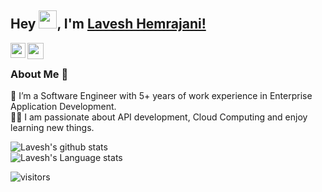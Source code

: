 ## Hey <img src="https://github.com/TheDudeThatCode/TheDudeThatCode/blob/master/Assets/Hi.gif" width="29px">, I'm [Lavesh Hemrajani!](https://www.linkedin.com/in/lavesh-hemrajani-69602791/) 
<!--
**isupersky/isupersky** is a ✨ _special_ ✨ repository because its `README.md` (this file) appears on your GitHub profile.

Here are some ideas to get you started:

- 🔭 I’m currently working on ...
- 🌱 I’m currently learning ...
- 👯 I’m looking to collaborate on ...
- 🤔 I’m looking for help with ...
- 💬 Ask me about ...
- 📫 How to reach me: ...
- 😄 Pronouns: ...
- ⚡ Fun fact: ...
-->


<a href="https://www.linkedin.com/in/lavesh-hemrajani-69602791/">
  <img align="left" width="24px" src="https://cdn.jsdelivr.net/npm/simple-icons@v3/icons/linkedin.svg"  />
</a>
<a href="mailto:hemrajanilavesh@gmail.com">
  <img align="left" width="26px" src="https://cdn.jsdelivr.net/npm/simple-icons@v3/icons/gmail.svg" />
</a>

<br />

### About Me 🚀
🌱 I’m a Software Engineer with 5+ years of work experience in Enterprise Application Development. </br>
👨‍💻 I am passionate about API development, Cloud Computing and enjoy learning new things. </br>

![Lavesh's github stats](https://github-readme-stats.vercel.app/api?username=hemrajanilavesh&show_icons=true&hide_border=true)&nbsp;&nbsp;
<br/>
![Lavesh's Language stats](https://github-readme-stats-eight-theta.vercel.app/api/top-langs/?username=isupersky&layout=compact&langs_count=8&hide_border=true)
<br/>



![visitors](https://visitor-badge.laobi.icu/badge?page_id=hemrajanilavesh.hemrajanilavesh)
